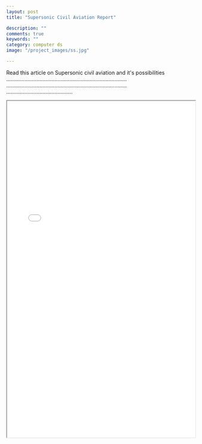 ```yaml
---
layout: post
title: "Supersonic Civil Aviation Report"

description: ""
comments: true
keywords: ""
category: computer ds
image: "/project_images/ss.jpg"

---
```


Read this article on Supersonic civil aviation and it's possibilities ................................................................................
................................................................................
............................................
  <iframe src="{{ '/term_paper.pdf'| prepend: site.baseurl }}" width="100%" height="900 px" >
  </iframe>
